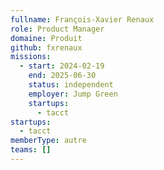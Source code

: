 ```yaml
---
fullname: François-Xavier Renaux
role: Product Manager
domaine: Produit
github: fxrenaux
missions:
  - start: 2024-02-19
    end: 2025-06-30
    status: independent
    employer: Jump Green
    startups:
      - tacct
startups:
  - tacct
memberType: autre
teams: []
---
```


